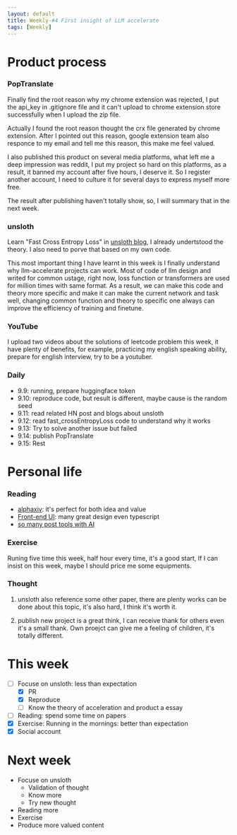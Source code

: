 ```yaml
---
layout: default
title: Weekly-#4 First insight of LLM accelerate
tags: [Weekly]
---
```


# Product process

### PopTranslate

Finally find the root reason why my chrome extension was rejected, I put the api_key in .gitignore file and it can't upload to chrome extension store successfully when I upload the zip file. 

Actually I found the root reason thought the crx file generated by chrome extension. After I pointed out this reason, google extension team also responce to my email and tell me this reason, this make me feel valued.

I also published this product on several media platforms, what left me a deep impression was reddit, I put my project so hard on this platforms, as a result, it banned my account after five hours, I deserve it. So I register another account, I need to culture it for several days to express myself more free.

The result after publishing haven't totally show, so, I will summary that in the next week.

### unsloth

Learn "Fast Cross Entropy Loss" in [unsloth blog](https://unsloth.ai/blog/mistral-benchmark), I already undertstood the theory. I also need to porve that based on my own code.

This most important thing I have learnt in this week is I finally understand why llm-accelerate projects can work. Most of code of llm design and writed for common ustage, right now, loss function or transformers are used for million times with same format. As a result, we can make this code and theory more specific and make it can make the current network and task well, changing common function and theory to specific one always can improve the efficiency of training and finetune.

### YouTube
I upload two videos about the solutions of leetcode problem this week, it have plenty of benefits, for example, practicing my english speaking ability, prepare for english interview, try to be a youtuber.

### Daily
+ 9.9: running, prepare huggingface token
+ 9.10: reproduce code, but result is different, maybe cause is the random seed
+ 9.11: read related HN post and blogs about unsloth
+ 9.12: read fast_crossEntropyLoss code to understand why it works
+ 9.13: Try to solve another issue but failed
+ 9.14: publish PopTranslate
+ 9.15: Rest

# Personal life

### Reading
+ [alphaxiv](https://www.alphaxiv.org/): it's perfect for both idea and value
+ [Front-end UI](https://github.com/shadcn-ui/ui): many great design even typescript
+ [so many post tools with AI](https://scripe.io/?ref=producthunt)

### Exercise

Runing five time this week, half hour every time, it's a good start, If I can insist on this week, maybe I should price me some equipments.

### Thought

1) unsloth also reference some other paper, there are plenty works can be done about this topic, it's also hard, I think it's worth it.

2) publish new project is a great think, I can receive thank for others even it's a small thank. Own proejct can give me a feeling of children, it's totally different.

# This week
- [ ] Focuse on unsloth: less than expectation
    - [x] PR
    - [x] Reproduce
    - [ ] Know the theory of acceleration and product a essay
- [ ] Reading: spend some time on papers
- [x] Exercise: Running in the mornings: better than expectation
- [x] Social account

# Next week
+ Focuse on unsloth
    + Validation of thought
    + Know more 
    + Try new thought
+ Reading more
+ Exercise
+ Produce more valued content